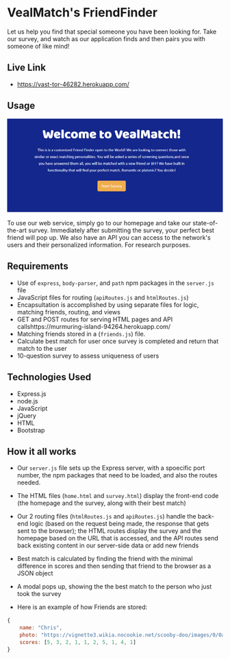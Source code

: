 # VealMatch's FriendFinder

Let us help you find that special someone you have been looking for. Take our survey, and watch as our application finds and then 
pairs you with someone of like mind!

## Live Link
 - https://vast-tor-46282.herokuapp.com/

## Usage

![screenshot_main](https://github.com/hcv4027/FriendFinder/blob/master/app/images/main.PNG)

To use our web service, simply go to our homepage and take our state-of-the-art survey. Immediately after submitting the survey, your perfect best friend will pop up. We also have an API you can access to the network's users and their personalized information. For research purposes.

## Requirements
- Use of `express`, `body-parser`, and `path` npm packages in the `server.js` file
- JavaScript files for routing (`apiRoutes.js` and `htmlRoutes.js`)
- Encapsultation is accomplished by using separate files for logic, matching friends, routing, and views
- GET and POST routes for serving HTML pages and API callshttps://murmuring-island-94264.herokuapp.com/
- Matching friends stored in a (`friends.js`) file.
- Calculate best match for user once survey is completed and return that match to the user
- 10-question survey to assess uniqueness of users

## Technologies Used

- Express.js
- node.js
- JavaScript
- jQuery
- HTML
- Bootstrap

## How it all works
- Our `server.js` file sets up the Express server, with a spoecific port number, the npm packages that need to be loaded, and also the routes needed.
- The HTML files (`home.html` and `survey.html`) display the front-end code (the homepage and the survey, along with their best match)
- Our 2 routing files (`htmlRoutes.js` and `apiRoutes.js`) handle the back-end logic (based on the request being made, the response that gets sent to the browser); the HTML routes display the survey and the homepage based on the URL that is accessed, and the API routes send back existing content in our server-side data or add new friends
- Best match is calculated by finding the friend with the minimal difference in scores and then sending that friend to the browser as a JSON object
- A modal pops up, showing the the best match to the person who just took the survey

- Here is an example of how Friends are stored:

```js
{
	name: "Chris",
	photo: "https://vignette3.wikia.nocookie.net/scooby-doo/images/0/0a/Chris.jpg",
	scores: [5, 3, 2, 1, 1, 2, 5, 1, 4, 1]
}
```
